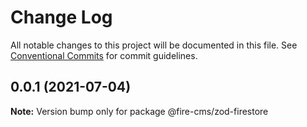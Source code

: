 # Change Log

All notable changes to this project will be documented in this file.
See [Conventional Commits](https://conventionalcommits.org) for commit guidelines.

## 0.0.1 (2021-07-04)

**Note:** Version bump only for package @fire-cms/zod-firestore
